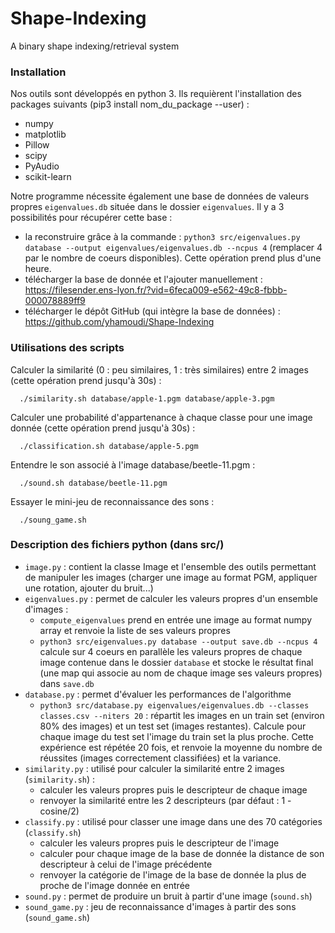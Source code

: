 # Shape-Indexing
A binary shape indexing/retrieval system

### Installation

Nos outils sont développés en python 3. Ils requièrent l'installation des packages suivants (pip3 install nom_du_package --user) : 
  - numpy
  - matplotlib
  - Pillow
  - scipy
  - PyAudio
  - scikit-learn

Notre programme nécessite également une base de données de valeurs propres `eigenvalues.db` située dans le dossier `eigenvalues`. Il y a 3 possibilités pour récupérer cette base : 
  - la reconstruire grâce à la commande : `python3 src/eigenvalues.py database --output eigenvalues/eigenvalues.db --ncpus 4` (remplacer 4 par le nombre de coeurs disponibles). Cette opération prend plus d'une heure.
  - télécharger la base de donnée et l'ajouter manuellement : https://filesender.ens-lyon.fr/?vid=6feca009-e562-49c8-fbbb-000078889ff9
  - télécharger le dépôt GitHub (qui intègre la base de données) : https://github.com/yhamoudi/Shape-Indexing

### Utilisations des scripts

Calculer la similarité (0 : peu similaires, 1 : très similaires) entre 2 images (cette opération prend jusqu'à 30s) :
```
  ./similarity.sh database/apple-1.pgm database/apple-3.pgm 
```

Calculer une probabilité d'appartenance à chaque classe pour une image donnée (cette opération prend jusqu'à 30s) :
```
  ./classification.sh database/apple-5.pgm 
```

Entendre le son associé à l'image database/beetle-11.pgm :
```
  ./sound.sh database/beetle-11.pgm
```

Essayer le mini-jeu de reconnaissance des sons : 
```
  ./soung_game.sh
```

### Description des fichiers python (dans src/)

 - `image.py` : contient la classe Image et l'ensemble des outils permettant de manipuler les images (charger une image au format PGM, appliquer une  rotation, ajouter du bruit...)
 - `eigenvalues.py` : permet de calculer les valeurs propres d'un ensemble d'images : 
    * `compute_eigenvalues` prend en entrée une image au format numpy array et renvoie la liste de ses valeurs propres
    * `python3 src/eigenvalues.py database --output save.db --ncpus 4` calcule sur 4 coeurs en parallèle les valeurs propres de chaque image contenue dans le dossier `database` et stocke le résultat final (une map qui associe au nom de chaque image ses valeurs propres) dans `save.db`
 - `database.py` : permet d'évaluer les performances de l'algorithme
    * `python3 src/database.py eigenvalues/eigenvalues.db --classes classes.csv --niters 20` : répartit les images en un train set (environ 80% des images) et un test set (images restantes). Calcule pour chaque image du test set l'image du train set la plus proche. Cette expérience est répétée 20 fois, et renvoie la moyenne du nombre de réussites (images correctement classifiées) et la variance.
 - `similarity.py` : utilisé pour calculer la similarité entre 2 images (`similarity.sh`) : 
    * calculer les valeurs propres puis le descripteur de chaque image 
    * renvoyer la similarité entre les 2 descripteurs (par défaut : 1 - cosine/2)
 - `classify.py` : utilisé pour classer une image dans une des 70 catégories (`classify.sh`)
    * calculer les valeurs propres puis le descripteur de l'image 
    * calculer pour chaque image de la base de donnée la distance de son descripteur à celui de l'image précédente
    * renvoyer la catégorie de l'image de la base de donnée la plus de proche de l'image donnée en entrée
 - `sound.py` : permet de produire un bruit à partir d'une image (`sound.sh`)
 - `sound_game.py` : jeu de reconnaissance d'images à partir des sons (`sound_game.sh`)

